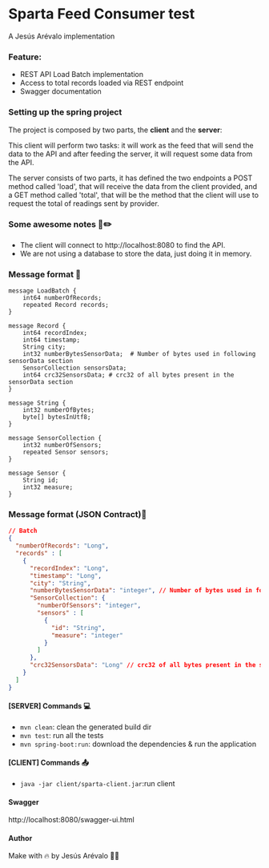 ﻿# Sparta Feed Consumer test
A Jesús Arévalo implementation


### Feature:
- REST API Load Batch implementation
- Access to total records loaded via REST endpoint
- Swagger documentation



### Setting up the spring project


The project is composed by two parts, the <b>client</b> and the <b>server</b>:

This client will perform two tasks: it will work as the feed that will send the data to the API and after feeding the server, it will request some data from the API.

The server consists of two parts, it has defined the two endpoints a POST method called 'load', that will receive the data from the client provided, and a GET method called 'total', that will be the method that the client will use to request the total of readings sent by provider.

### Some awesome notes :green_book::pencil2:

- The client will connect to http://localhost:8080 to find the API.
- We are not using a database to store the data, just doing it in memory.

### Message format :postbox:

```
message LoadBatch {
    int64 numberOfRecords;
    repeated Record records;
}

message Record {
    int64 recordIndex;
    int64 timestamp;
    String city;
    int32 numberBytesSensorData;  # Number of bytes used in following sensorData section
    SensorCollection sensorsData;
    int64 crc32SensorsData; # crc32 of all bytes present in the sensorData section
}

message String {
    int32 numberOfBytes; 
    byte[] bytesInUtf8; 
}

message SensorCollection {
    int32 numberOfSensors;
    repeated Sensor sensors;
}

message Sensor {
    String id;
    int32 measure;
}
```

### Message format (JSON Contract):scroll:

```json
// Batch
{
  "numberOfRecords": "Long",
  "records" : [
    {
      "recordIndex": "Long",
      "timestamp": "Long",
      "city": "String",
      "numberBytesSensorData": "integer", // Number of bytes used in following sensorData section
      "SensorCollection": {
        "numberOfSensors": "integer",
        "sensors" : [
          {
            "id": "String",
            "measure": "integer"
          }
        ]
      },
      "crc32SensorsData": "Long" // crc32 of all bytes present in the sensorData section
    }
  ]
}
```

#### [SERVER] Commands :computer:
- `mvn clean`: clean the generated build dir
- `mvn test`: run all the tests
- `mvn spring-boot:run`: download the dependencies & run the application

#### [CLIENT] Commands :outbox_tray:
- `java -jar client/sparta-client.jar`:run client

#### Swagger
http://localhost:8080/swagger-ui.html

#### Author
Make with 🔥 by Jesús Arévalo :technologist:
